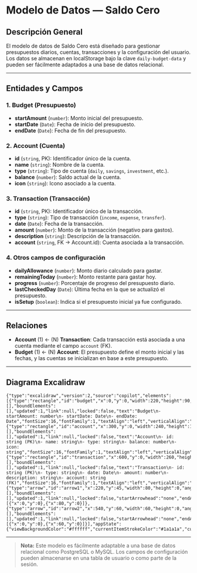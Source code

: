 # Modelo de Datos — Saldo Cero

## Descripción General
El modelo de datos de Saldo Cero está diseñado para gestionar presupuestos diarios, cuentas, transacciones y la configuración del usuario. Los datos se almacenan en localStorage bajo la clave `daily-budget-data` y pueden ser fácilmente adaptados a una base de datos relacional.

---

## Entidades y Campos

### 1. Budget (Presupuesto)
- **startAmount** (`number`): Monto inicial del presupuesto.
- **startDate** (`Date`): Fecha de inicio del presupuesto.
- **endDate** (`Date`): Fecha de fin del presupuesto.

### 2. Account (Cuenta)
- **id** (`string`, PK): Identificador único de la cuenta.
- **name** (`string`): Nombre de la cuenta.
- **type** (`string`): Tipo de cuenta (`daily`, `savings`, `investment`, etc.).
- **balance** (`number`): Saldo actual de la cuenta.
- **icon** (`string`): Icono asociado a la cuenta.

### 3. Transaction (Transacción)
- **id** (`string`, PK): Identificador único de la transacción.
- **type** (`string`): Tipo de transacción (`income`, `expense`, `transfer`).
- **date** (`Date`): Fecha de la transacción.
- **amount** (`number`): Monto de la transacción (negativo para gastos).
- **description** (`string`): Descripción de la transacción.
- **account** (`string`, FK → Account.id): Cuenta asociada a la transacción.

### 4. Otros campos de configuración
- **dailyAllowance** (`number`): Monto diario calculado para gastar.
- **remainingToday** (`number`): Monto restante para gastar hoy.
- **progress** (`number`): Porcentaje de progreso del presupuesto diario.
- **lastCheckedDay** (`Date`): Última fecha en la que se actualizó el presupuesto.
- **isSetup** (`boolean`): Indica si el presupuesto inicial ya fue configurado.

---

## Relaciones
- **Account** (1) ← (N) **Transaction**: Cada transacción está asociada a una cuenta mediante el campo `account` (FK).
- **Budget** (1) ← (N) **Account**: El presupuesto define el monto inicial y las fechas, y las cuentas se inicializan en base a este presupuesto.

---

## Diagrama Excalidraw

```excalidraw
{"type":"excalidraw","version":2,"source":"copilot","elements":[{"type":"rectangle","id":"budget","x":0,"y":0,"width":220,"height":90,"angle":0,"strokeColor":"#1a1a1a","backgroundColor":"#fff","fillStyle":"solid","strokeWidth":1,"strokeStyle":"solid","roundness":null,"seed":1,"version":1,"versionNonce":1,"isDeleted":false,"groupIds":[],"boundElements":[],"updated":1,"link":null,"locked":false,"text":"Budget\n- startAmount: number\n- startDate: Date\n- endDate: Date","fontSize":16,"fontFamily":1,"textAlign":"left","verticalAlign":"top"},{"type":"rectangle","id":"account","x":300,"y":0,"width":240,"height":120,"angle":0,"strokeColor":"#1a1a1a","backgroundColor":"#fff","fillStyle":"solid","strokeWidth":1,"strokeStyle":"solid","roundness":null,"seed":2,"version":1,"versionNonce":2,"isDeleted":false,"groupIds":[],"boundElements":[],"updated":1,"link":null,"locked":false,"text":"Account\n- id: string (PK)\n- name: string\n- type: string\n- balance: number\n- icon: string","fontSize":16,"fontFamily":1,"textAlign":"left","verticalAlign":"top"},{"type":"rectangle","id":"transaction","x":600,"y":0,"width":260,"height":140,"angle":0,"strokeColor":"#1a1a1a","backgroundColor":"#fff","fillStyle":"solid","strokeWidth":1,"strokeStyle":"solid","roundness":null,"seed":3,"version":1,"versionNonce":3,"isDeleted":false,"groupIds":[],"boundElements":[],"updated":1,"link":null,"locked":false,"text":"Transaction\n- id: string (PK)\n- type: string\n- date: Date\n- amount: number\n- description: string\n- account: string (FK)","fontSize":16,"fontFamily":1,"textAlign":"left","verticalAlign":"top"},{"type":"arrow","id":"arrow1","x":220,"y":45,"width":80,"height":0,"angle":0,"strokeColor":"#1a1a1a","backgroundColor":"#fff","fillStyle":"solid","strokeWidth":2,"strokeStyle":"solid","roundness":null,"seed":4,"version":1,"versionNonce":4,"isDeleted":false,"groupIds":[],"boundElements":[],"updated":1,"link":null,"locked":false,"startArrowhead":"none","endArrowhead":"arrow","points":[{"x":0,"y":0},{"x":80,"y":0}]},{"type":"arrow","id":"arrow2","x":540,"y":60,"width":60,"height":0,"angle":0,"strokeColor":"#1a1a1a","backgroundColor":"#fff","fillStyle":"solid","strokeWidth":2,"strokeStyle":"solid","roundness":null,"seed":5,"version":1,"versionNonce":5,"isDeleted":false,"groupIds":[],"boundElements":[],"updated":1,"link":null,"locked":false,"startArrowhead":"none","endArrowhead":"arrow","points":[{"x":0,"y":0},{"x":60,"y":0}]}],"appState":{"viewBackgroundColor":"#ffffff","currentItemStrokeColor":"#1a1a1a","currentItemBackgroundColor":"#fff","currentItemFillStyle":"solid","currentItemStrokeWidth":1,"currentItemStrokeStyle":"solid","currentItemFontFamily":1,"currentItemFontSize":16,"currentItemTextAlign":"left","currentItemVerticalAlign":"top"}}
```

---

> **Nota:** Este modelo es fácilmente adaptable a una base de datos relacional como PostgreSQL o MySQL. Los campos de configuración pueden almacenarse en una tabla de usuario o como parte de la sesión.
